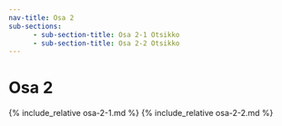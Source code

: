 ```yaml
---
nav-title: Osa 2
sub-sections:
      - sub-section-title: Osa 2-1 Otsikko
      - sub-section-title: Osa 2-2 Otsikko
---
```

# Osa 2

{% include_relative osa-2-1.md %}
{% include_relative osa-2-2.md %}